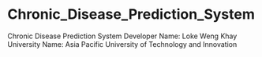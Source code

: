 # Chronic_Disease_Prediction_System

Chronic Disease Prediction System 
Developer Name: Loke Weng Khay
University Name: Asia Pacific University of Technology and Innovation
